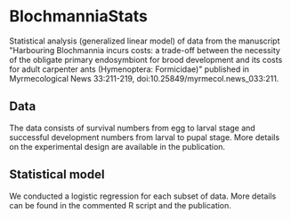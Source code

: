 # BlochmanniaStats
Statistical analysis (generalized linear model) of data from the manuscript "Harbouring Blochmannia incurs costs: a trade-off between the necessity of the obligate primary endosymbiont for brood development and its costs for adult carpenter ants (Hymenoptera: Formicidae)" published in Myrmecological News 33:211-219, doi:10.25849/myrmecol.news_033:211.

## Data
The data consists of survival numbers from egg to larval stage and successful development numbers from larval to pupal stage. More details on the experimental design are available in the publication.

## Statistical model
We conducted a logistic regression for each subset of data. More details can be found in the commented R script and the publication. 
